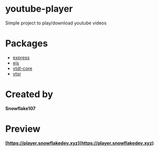 # youtube-player
Simple project to play/download youtube videos

# Packages
- [express](https://npmjs.com/package/express)
- [ejs](https://npmjs.com/package/ejs)
- [ytdl-core](https://npmjs.com/package/ytdl-core)
- [ytsr](https://npmjs.com/package/ytsr)

# Created by
**Snowflake107**

# Preview
**[https://player.snowflakedev.xyz](https://player.snowflakedev.xyz)**
